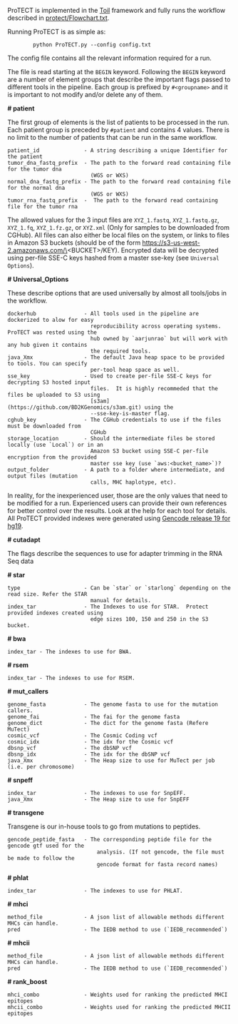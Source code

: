 ProTECT is implemented in the [Toil](https://github.com/BD2KGenomics/toil.git) framework and fully
runs the workflow described in [protect/Flowchart.txt](
https://github.com/BD2KGenomics/protect/blob/master/Flowchart.txt).

Running ProTECT is as simple as:

            python ProTECT.py --config config.txt

The config file contains all the relevant information required for a run.

The file is read starting at the `BEGIN` keyword. Following the `BEGIN` keyword are a number of
element groups that describe the important flags passed to different tools in the pipeline. Each
group is prefixed by `#<groupname>` and it is important to not modify and/or delete any of them.

**# patient**

The first group of elements is the list of patients to be processed in the run. Each patient group
is preceded by `#patient` and contains 4 values. There is no limit to the number of patients that
can be run in the same workflow.

    patient_id              - A string describing a unique Identifier for the patient
    tumor_dna_fastq_prefix  - The path to the forward read containing file for the tumor dna
                              (WGS or WXS)
    normal_dna_fastq_prefix - The path to the forward read containing file for the normal dna
                              (WGS or WXS)
    tumor_rna_fastq_prefix  -  The path to the forward read containing file for the tumor rna

The allowed values for the 3 input files are `XYZ_1.fastq`, `XYZ_1.fastq.gz`, `XYZ_1.fq`,
`XYZ_1.fz.gz`, or `XYZ.xml` (Only for samples to be downloaded from CGHub).  All files can also
either be local files on the system, or links to files in Amazon S3 buckets (should be of the form
 https://s3-us-west-2.amazonaws.com/\<BUCKET\>/KEY).  Encrypted data will be decrypted using
per-file SSE-C keys hashed from a master sse-key (see `Universal Options`).

**# Universal_Options**

These describe options that are used universally by almost all tools/jobs in the workflow.

    dockerhub               - All tools used in the pipeline are dockerized to alow for easy
                              reproducibility across operating systems. ProTECT was rested using the
                              hub owned by `aarjunrao` but will work with any hub given it contains
                              the required tools.
    java_Xmx                - The default Java heap space to be provided to tools. You can specify
                              per-tool heap space as well.
    sse_key                 - Used to create per-file SSE-C keys for decrypting S3 hosted input
                              files.  It is highly recommeded that the files be uploaded to S3 using
                              [s3am](https://github.com/BD2KGenomics/s3am.git) using the
                              --sse-key-is-master flag.
    cghub_key               - The CGHub credentials to use if the files must be downloaded from
                              CGHub
    storage_location        - Should the intermediate files be stored locally (use `Local`) or in an
                              Amazon S3 bucket using SSE-C per-file encryption from the provided
                              master sse key (use `aws:<bucket_name>`)?
    output_folder           - A path to a folder where intermediate, and output files (mutation
                              calls, MHC haplotype, etc).


In reality, for the inexperienced user, those are the only values that need to be modified for a
run.  Experienced users can provide their own references for better control over the results. Look
at the help for each tool for details. All ProTECT provided indexes were generated using [Gencode
release 19 for hg19](http://www.gencodegenes.org/releases/19.html).

**# cutadapt**

The flags describe the sequences to use for adapter trimming in the RNA Seq data


**# star**

    type                    - Can be `star` or `starlong` depending on the read size. Refer the STAR
                              manual for details.
    index_tar               - The Indexes to use for STAR.  Protect provided indexes created using
                              edge sizes 100, 150 and 250 in the S3 bucket.

**# bwa**

    index_tar - The indexes to use for BWA.

**# rsem**

    index_tar - The indexes to use for RSEM.

**# mut_callers**

    genome_fasta            - The genome fasta to use for the mutation callers.
    genome_fai              - The fai for the genome fasta
    genome_dict             - The dict for the genome fasta (Refere MuTect)
    cosmic_vcf              - The Cosmic Coding vcf
    cosmic_idx              - The idx for the Cosmic vcf
    dbsnp_vcf               - The dbSNP vcf
    dbsnp_idx               - The idx for the dbSNP vcf
    java_Xmx                - The Heap size to use for MuTect per job (i.e. per chromosome)

**# snpeff**

    index_tar               - The indexes to use for SnpEFF.
    java_Xmx                - The Heap size to use for SnpEFF

**# transgene**

Transgene is our in-house tools to go from mutations to peptides.

    gencode_peptide_fasta   - The corresponding peptide file for the gencode gtf used for the
                                analysis. (If not gencode, the file must be made to follow the
                                gencode format for fasta record names)

**# phlat**

    index_tar               - The indexes to use for PHLAT.

**# mhci**

    method_file             - A json list of allowable methods different MHCs can handle.
    pred                    - The IEDB method to use (`IEDB_recommended`)

**# mhcii**

    method_file             - A json list of allowable methods different MHCs can handle.
    pred                    - The IEDB method to use (`IEDB_recommended`)

**# rank_boost**

    mhci_combo              - Weights used for ranking the predicted MHCI epitopes
    mhcii_combo             - Weights used for ranking the predicted MHCII epitopes